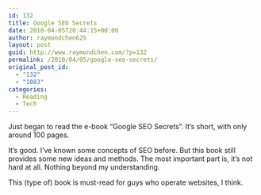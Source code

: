 ```yaml
---
id: 132
title: Google SEO Secrets
date: 2010-04-05T20:44:15+00:00
author: raymondchen625
layout: post
guid: http://www.raymondchen.com/?p=132
permalink: /2010/04/05/google-seo-secrets/
original_post_id:
  - "132"
  - "1083"
categories:
  - Reading
  - Tech
---
```

Just began to read the e-book &#8220;Google SEO Secrets&#8221;. It&#8217;s short, with only around 100 pages.

It&#8217;s good. I&#8217;ve known some concepts of SEO before. But this book still provides some new ideas and methods. The most important part is, it&#8217;s not hard at all. Nothing beyond my understanding.

This (type of) book is must-read for guys who operate websites, I think.